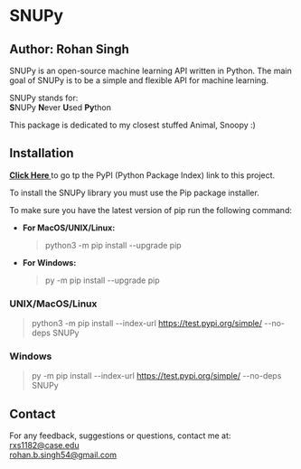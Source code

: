 # SNUPy
## Author: Rohan Singh
SNUPy is an open-source machine learning API written in Python. The main goal of SNUPy is to be a simple and flexible API for machine learning.  

SNUPy stands for:  
**S**NUPy **N**ever **U**sed **Py**thon

This package is dedicated to my closest stuffed Animal, Snoopy :)

## Installation  
**<a href="https://test.pypi.org/project/SNUPy/1.0.1/"> Click Here </a>** to go tp the PyPI (Python Package Index) link to this project.   

To install the SNUPy library you must use the Pip package installer.  

To make sure you have the latest version of pip run the following command:  
  - **For MacOS/UNIX/Linux:**  
    > python3 -m pip install --upgrade pip  
  - **For Windows:**  
    > py -m pip install --upgrade pip

### UNIX/MacOS/Linux
  > python3 -m pip install --index-url https://test.pypi.org/simple/ --no-deps SNUPy

### Windows
  > py -m pip install --index-url https://test.pypi.org/simple/ --no-deps SNUPy  
  

  
## Contact
For any feedback, suggestions or questions, contact me at:  
rxs1182@case.edu   
rohan.b.singh54@gmail.com
